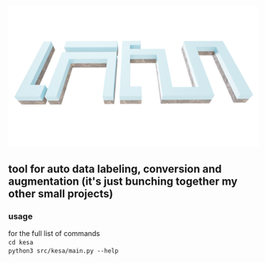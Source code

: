 ![kesalogo](logo/KESA.png)                             
## tool for auto data labeling, conversion and augmentation (it's just bunching together my other small projects)                                

### usage
for the full list of commands<br>
`cd kesa`<br>
`python3 src/kesa/main.py --help`
                                                                                                           
                                                                                                                                                                                                     





